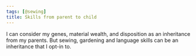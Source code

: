```yaml
---
tags: [@sewing]
title: Skills from parent to child
---
```


I can consider my genes, material wealth, and disposition as an inheritance from my parents.
But sewing, gardening and language skills can be an inheritance that I opt-in to.
